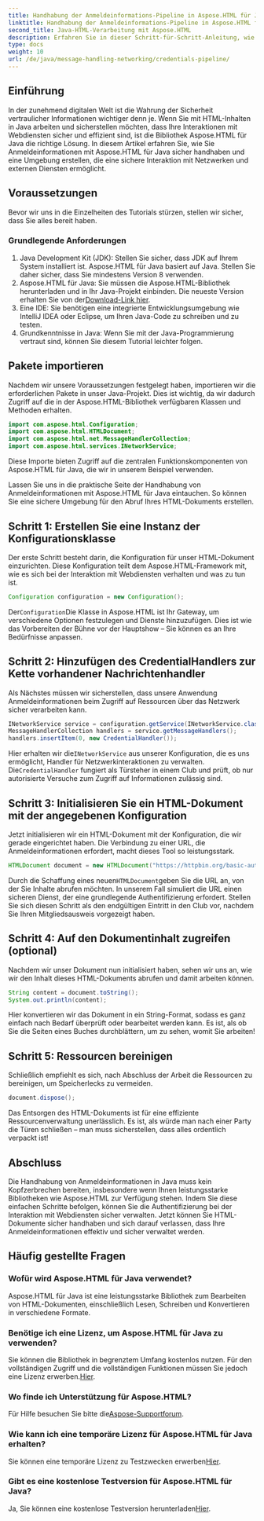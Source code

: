 ```yaml
---
title: Handhabung der Anmeldeinformations-Pipeline in Aspose.HTML für Java
linktitle: Handhabung der Anmeldeinformations-Pipeline in Aspose.HTML für Java
second_title: Java-HTML-Verarbeitung mit Aspose.HTML
description: Erfahren Sie in dieser Schritt-für-Schritt-Anleitung, wie Sie Anmeldeinformationen mit Aspose.HTML für Java sicher handhaben. Entdecken Sie wichtige Tipps und bewährte Methoden.
type: docs
weight: 10
url: /de/java/message-handling-networking/credentials-pipeline/
---
```

## Einführung
In der zunehmend digitalen Welt ist die Wahrung der Sicherheit vertraulicher Informationen wichtiger denn je. Wenn Sie mit HTML-Inhalten in Java arbeiten und sicherstellen möchten, dass Ihre Interaktionen mit Webdiensten sicher und effizient sind, ist die Bibliothek Aspose.HTML für Java die richtige Lösung. In diesem Artikel erfahren Sie, wie Sie Anmeldeinformationen mit Aspose.HTML für Java sicher handhaben und eine Umgebung erstellen, die eine sichere Interaktion mit Netzwerken und externen Diensten ermöglicht.
## Voraussetzungen
Bevor wir uns in die Einzelheiten des Tutorials stürzen, stellen wir sicher, dass Sie alles bereit haben. 
### Grundlegende Anforderungen
1. Java Development Kit (JDK): Stellen Sie sicher, dass JDK auf Ihrem System installiert ist. Aspose.HTML für Java basiert auf Java. Stellen Sie daher sicher, dass Sie mindestens Version 8 verwenden.
2.  Aspose.HTML für Java: Sie müssen die Aspose.HTML-Bibliothek herunterladen und in Ihr Java-Projekt einbinden. Die neueste Version erhalten Sie von der[Download-Link hier](https://releases.aspose.com/html/java/).
3. Eine IDE: Sie benötigen eine integrierte Entwicklungsumgebung wie IntelliJ IDEA oder Eclipse, um Ihren Java-Code zu schreiben und zu testen.
4. Grundkenntnisse in Java: Wenn Sie mit der Java-Programmierung vertraut sind, können Sie diesem Tutorial leichter folgen.
## Pakete importieren
Nachdem wir unsere Voraussetzungen festgelegt haben, importieren wir die erforderlichen Pakete in unser Java-Projekt. Dies ist wichtig, da wir dadurch Zugriff auf die in der Aspose.HTML-Bibliothek verfügbaren Klassen und Methoden erhalten.
```java
import com.aspose.html.Configuration;
import com.aspose.html.HTMLDocument;
import com.aspose.html.net.MessageHandlerCollection;
import com.aspose.html.services.INetworkService;
```
Diese Importe bieten Zugriff auf die zentralen Funktionskomponenten von Aspose.HTML für Java, die wir in unserem Beispiel verwenden.

Lassen Sie uns in die praktische Seite der Handhabung von Anmeldeinformationen mit Aspose.HTML für Java eintauchen. So können Sie eine sichere Umgebung für den Abruf Ihres HTML-Dokuments erstellen.
## Schritt 1: Erstellen Sie eine Instanz der Konfigurationsklasse
Der erste Schritt besteht darin, die Konfiguration für unser HTML-Dokument einzurichten. Diese Konfiguration teilt dem Aspose.HTML-Framework mit, wie es sich bei der Interaktion mit Webdiensten verhalten und was zu tun ist.
```java
Configuration configuration = new Configuration();
```
 Der`Configuration`Die Klasse in Aspose.HTML ist Ihr Gateway, um verschiedene Optionen festzulegen und Dienste hinzuzufügen. Dies ist wie das Vorbereiten der Bühne vor der Hauptshow – Sie können es an Ihre Bedürfnisse anpassen.
## Schritt 2: Hinzufügen des CredentialHandlers zur Kette vorhandener Nachrichtenhandler
Als Nächstes müssen wir sicherstellen, dass unsere Anwendung Anmeldeinformationen beim Zugriff auf Ressourcen über das Netzwerk sicher verarbeiten kann.
```java
INetworkService service = configuration.getService(INetworkService.class);
MessageHandlerCollection handlers = service.getMessageHandlers();
handlers.insertItem(0, new CredentialHandler());
```
 Hier erhalten wir die`INetworkService` aus unserer Konfiguration, die es uns ermöglicht, Handler für Netzwerkinteraktionen zu verwalten. Die`CredentialHandler` fungiert als Türsteher in einem Club und prüft, ob nur autorisierte Versuche zum Zugriff auf Informationen zulässig sind.
## Schritt 3: Initialisieren Sie ein HTML-Dokument mit der angegebenen Konfiguration
Jetzt initialisieren wir ein HTML-Dokument mit der Konfiguration, die wir gerade eingerichtet haben. Die Verbindung zu einer URL, die Anmeldeinformationen erfordert, macht dieses Tool so leistungsstark.
```java
HTMLDocument document = new HTMLDocument("https://httpbin.org/basic-auth/username/securelystoredpassword", Konfiguration);
```
 Durch die Schaffung eines neuen`HTMLDocument`geben Sie die URL an, von der Sie Inhalte abrufen möchten. In unserem Fall simuliert die URL einen sicheren Dienst, der eine grundlegende Authentifizierung erfordert. Stellen Sie sich diesen Schritt als den endgültigen Eintritt in den Club vor, nachdem Sie Ihren Mitgliedsausweis vorgezeigt haben.
## Schritt 4: Auf den Dokumentinhalt zugreifen (optional)
Nachdem wir unser Dokument nun initialisiert haben, sehen wir uns an, wie wir den Inhalt dieses HTML-Dokuments abrufen und damit arbeiten können.
```java
String content = document.toString();
System.out.println(content);
```
Hier konvertieren wir das Dokument in ein String-Format, sodass es ganz einfach nach Bedarf überprüft oder bearbeitet werden kann. Es ist, als ob Sie die Seiten eines Buches durchblättern, um zu sehen, womit Sie arbeiten!
## Schritt 5: Ressourcen bereinigen
Schließlich empfiehlt es sich, nach Abschluss der Arbeit die Ressourcen zu bereinigen, um Speicherlecks zu vermeiden.
```java
document.dispose();
```
Das Entsorgen des HTML-Dokuments ist für eine effiziente Ressourcenverwaltung unerlässlich. Es ist, als würde man nach einer Party die Türen schließen – man muss sicherstellen, dass alles ordentlich verpackt ist!
## Abschluss
Die Handhabung von Anmeldeinformationen in Java muss kein Kopfzerbrechen bereiten, insbesondere wenn Ihnen leistungsstarke Bibliotheken wie Aspose.HTML zur Verfügung stehen. Indem Sie diese einfachen Schritte befolgen, können Sie die Authentifizierung bei der Interaktion mit Webdiensten sicher verwalten. Jetzt können Sie HTML-Dokumente sicher handhaben und sich darauf verlassen, dass Ihre Anmeldeinformationen effektiv und sicher verwaltet werden.

## Häufig gestellte Fragen
### Wofür wird Aspose.HTML für Java verwendet?
Aspose.HTML für Java ist eine leistungsstarke Bibliothek zum Bearbeiten von HTML-Dokumenten, einschließlich Lesen, Schreiben und Konvertieren in verschiedene Formate.
### Benötige ich eine Lizenz, um Aspose.HTML für Java zu verwenden?
 Sie können die Bibliothek in begrenztem Umfang kostenlos nutzen. Für den vollständigen Zugriff und die vollständigen Funktionen müssen Sie jedoch eine Lizenz erwerben.[Hier](https://purchase.aspose.com/buy).
### Wo finde ich Unterstützung für Aspose.HTML?
 Für Hilfe besuchen Sie bitte die[Aspose-Supportforum](https://forum.aspose.com/c/html/29).
### Wie kann ich eine temporäre Lizenz für Aspose.HTML für Java erhalten?
 Sie können eine temporäre Lizenz zu Testzwecken erwerben[Hier](https://purchase.aspose.com/temporary-license/).
### Gibt es eine kostenlose Testversion für Aspose.HTML für Java?
 Ja, Sie können eine kostenlose Testversion herunterladen[Hier](https://releases.aspose.com/).